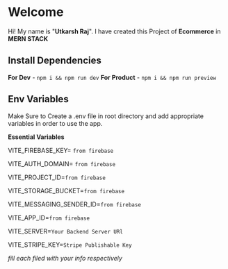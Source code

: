 # Welcome 

Hi! My name is "**Utkarsh Raj**". I have created this  Project of **Ecommerce** in **MERN STACK**


## Install Dependencies

**For Dev** - `npm i && npm run dev` 
 **For Product** - `npm i && npm run preview`


## Env Variables

Make Sure to Create a .env file in root directory and add appropriate variables in order to use the app.

**Essential Variables**

VITE_FIREBASE_KEY=  `from firebase`

VITE_AUTH_DOMAIN=  `from firebase`

VITE_PROJECT_ID=`from firebase`

VITE_STORAGE_BUCKET=`from firebase`

VITE_MESSAGING_SENDER_ID=`from firebase`

VITE_APP_ID=`from firebase`

VITE_SERVER=`Your Backend Server URl`

VITE_STRIPE_KEY=`Stripe Publishable Key`

_fill each filed with your info respectively_